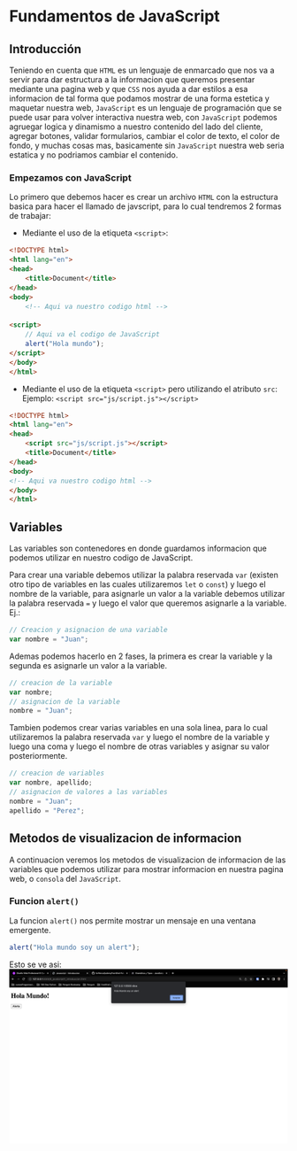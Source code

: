 # Fundamentos de JavaScript
## Introducción
Teniendo en cuenta que `HTML` es un lenguaje de enmarcado que nos va a servir para dar estructura a la informacion que queremos presentar mediante una pagina web y que `CSS` nos ayuda a dar estilos a esa informacion de tal forma que podamos mostrar de una forma estetica y maquetar nuestra web, `JavaScript` es un lenguaje de programación que se puede usar para volver interactiva nuestra web, con `JavaScript` podemos agruegar logica y dinamismo a nuestro contenido del lado del cliente, agregar botones, validar formularios, cambiar el color de texto, el color de fondo, y muchas cosas mas, basicamente sin `JavaScript` nuestra web seria estatica y no podriamos cambiar el contenido.

### Empezamos con JavaScript
Lo primero que debemos hacer es crear un archivo `HTML` con la estructura basica para hacer el llamado de javscript, para lo cual tendremos 2 formas de trabajar:

* Mediante el uso de la etiqueta `<script>`:
    
```html 
<!DOCTYPE html>
<html lang="en">
<head>
    <title>Document</title>
</head>
<body>
    <!-- Aqui va nuestro codigo html --> 

<script>
    // Aqui va el codigo de JavaScript
    alert("Hola mundo");
</script>
</body>
</html>
```
* Mediante el uso de la etiqueta `<script>` pero utilizando el atributo `src`:  
    Ejemplo: `<script src="js/script.js"></script>`
```html 
<!DOCTYPE html>
<html lang="en">
<head>
    <script src="js/script.js"></script>
    <title>Document</title>
</head>
<body>
<!-- Aqui va nuestro codigo html --> 
</body>
</html>
```
## Variables
Las variables son contenedores en donde guardamos informacion que podemos utilizar en nuestro codigo de JavaScript. 

Para crear una variable debemos utilizar la palabra reservada `var` (existen otro tipo de variables en las cuales utilizaremos `let` o `const`) y luego el nombre de la variable, para asignarle un valor a la variable debemos utilizar la palabra reservada `=` y luego el valor que queremos asignarle a la variable.  
Ej.:
```javascript
// Creacion y asignacion de una variable
var nombre = "Juan";
```
Ademas podemos hacerlo en 2 fases, la primera es crear la variable y la segunda es asignarle un valor a la variable.

```javascript
// creacion de la variable
var nombre;
// asignacion de la variable
nombre = "Juan";
```

Tambien podemos crear varias variables en una sola linea, para lo cual utilizaremos la palabra reservada `var` y luego el nombre de la variable y luego una coma y luego el nombre de otras variables y asignar su valor posteriormente.

```javascript
// creacion de variables
var nombre, apellido;
// asignacion de valores a las variables
nombre = "Juan";
apellido = "Perez";
```

## Metodos de visualizacion de informacion
A continuacion veremos los metodos de visualizacion de informacion de las variables que podemos utilizar para mostrar informacion en nuestra pagina web, o `consola` del `JavaScript`.

### Funcion `alert()`
La funcion `alert()` nos permite mostrar un mensaje en una ventana emergente.

```javascript
alert("Hola mundo soy un alert");
```
Esto se ve asi:
![asd](./9_javaScript/img/funcionAlert.png)